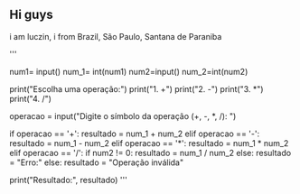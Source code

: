 ## Hi guys
<p>i am luczin, i from Brazil, São Paulo, Santana de Paraniba</p>
'''

num1= input()
num_1= int(num1)
num2=input()
num_2=int(num2)



print("Escolha uma operação:")
print("1. +")
print("2. -")
print("3. *")
print("4. /")

operacao = input("Digite o símbolo da operação (+, -, *, /): ")

if operacao == '+':
    resultado = num_1 + num_2
elif operacao == '-':
    resultado = num_1 - num_2
elif operacao == '*':
    resultado = num_1 * num_2
elif operacao == '/':
    if num2 != 0:
        resultado = num_1 / num_2
    else:
        resultado = "Erro:"
else:
    resultado = "Operação inválida"

print("Resultado:", resultado)
'''



<!--
**Luczin10/Luczin10** is a ✨ _special_ ✨ repository because its `README.md` (this file) appears on your GitHub profile.

Here are some ideas to get you started:

- 🔭 I’m currently working on ...
- 🌱 I’m currently learning ...
- 👯 I’m looking to collaborate on ...
- 🤔 I’m looking for help with ...
- 💬 Ask me about ...
- 📫 How to reach me: ...
- 😄 Pronouns: ...
- ⚡ Fun fact: ...
-->
